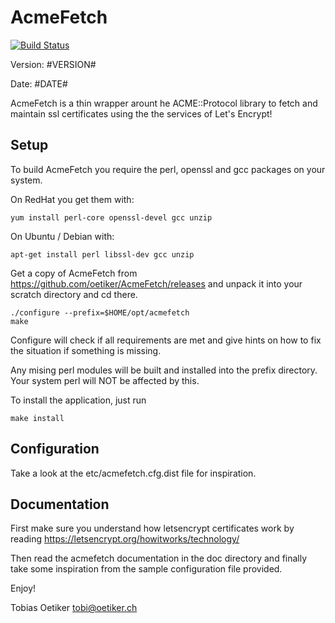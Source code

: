 AcmeFetch
=========

[![Build Status](https://travis-ci.org/oetiker/AcmeFetch.svg?branch=master)](https://travis-ci.org/oetiker/AcmeFetch)

Version: #VERSION#

Date: #DATE#

AcmeFetch is a thin wrapper arount he ACME::Protocol library to fetch and maintain
ssl certificates using the the services of Let's Encrypt!

Setup
-----

To build AcmeFetch you require the perl, openssl and gcc packages on your
system.

On RedHat you get them with:

    yum install perl-core openssl-devel gcc unzip

On Ubuntu / Debian with:

    apt-get install perl libssl-dev gcc unzip

Get a copy of AcmeFetch from https://github.com/oetiker/AcmeFetch/releases
and unpack it into your scratch directory and cd there.

    ./configure --prefix=$HOME/opt/acmefetch
    make

Configure will check if all requirements are met and give
hints on how to fix the situation if something is missing.

Any mising perl modules will be built and installed into the prefix
directory. Your system perl will NOT be affected by this.

To install the application, just run

    make install

Configuration
-------------

Take a look at the etc/acmefetch.cfg.dist file for inspiration.

Documentation
-------------

First make sure you understand how letsencrypt certificates work
by reading https://letsencrypt.org/howitworks/technology/

Then read the acmefetch documentation in the doc directory and finally take
some inspiration from the sample configuration file provided.

Enjoy!

Tobias Oetiker <tobi@oetiker.ch>
